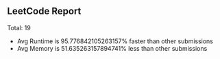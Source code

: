 ## LeetCode Report
Total:  19
* Avg Runtime is 95.776842105263157% faster than other submissions
* Avg Memory is 51.635263157894741% less than other submissions
